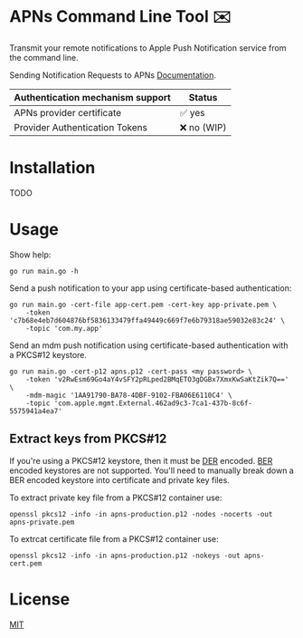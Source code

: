 APNs Command Line Tool :envelope:
===================================================

Transmit your remote notifications to Apple Push Notification service from the command line.

Sending Notification Requests to APNs [Documentation](https://developer.apple.com/documentation/usernotifications/setting_up_a_remote_notification_server/sending_notification_requests_to_apns/).

Authentication mechanism support | Status
---------------------------------|--------
 APNs provider certificate       | :white_check_mark: yes
 Provider Authentication Tokens  | :x: no (WIP)

# Installation

TODO

# Usage

Show help:

    go run main.go -h

Send a push notification to your app using certificate-based authentication:

    go run main.go -cert-file app-cert.pem -cert-key app-private.pem \
        -token 'c7b68e4eb7d604876bf5836133479ffa49449c669f7e6b79318ae59032e83c24' \
        -topic 'com.my.app'

Send an mdm push notification using certificate-based authentication with a PKCS#12 keystore.

    go run main.go -cert-p12 apns.p12 -cert-pass <my password> \
        -token 'v2RwEsm69Go4aY4vSFY2pRLped2BMqETO3gDGBx7XmxKwSaKtZik7Q==' \
        -mdm-magic '1AA91790-BA78-4DBF-9102-FBA06E6110C4' \
        -topic 'com.apple.mgmt.External.462ad9c3-7ca1-437b-8c6f-5575941a4ea7' 

## Extract keys from PKCS#12

If you're using a PKCS#12 keystore, then it must be [DER](https://en.wikipedia.org/wiki/X.690#DER_encoding) encoded. [BER](https://en.wikipedia.org/wiki/X.690#BER_encoding) encoded keystores are not supported. You'll need to manually break down a BER encoded keystore into certificate and private key files.

To extract private key file from a PKCS#12 container use:

    openssl pkcs12 -info -in apns-production.p12 -nodes -nocerts -out apns-private.pem

To extrcat certificate file from a PKCS#12 container use:

    openssl pkcs12 -info -in apns-production.p12 -nokeys -out apns-cert.pem

# License

[MIT](LICENSE)
